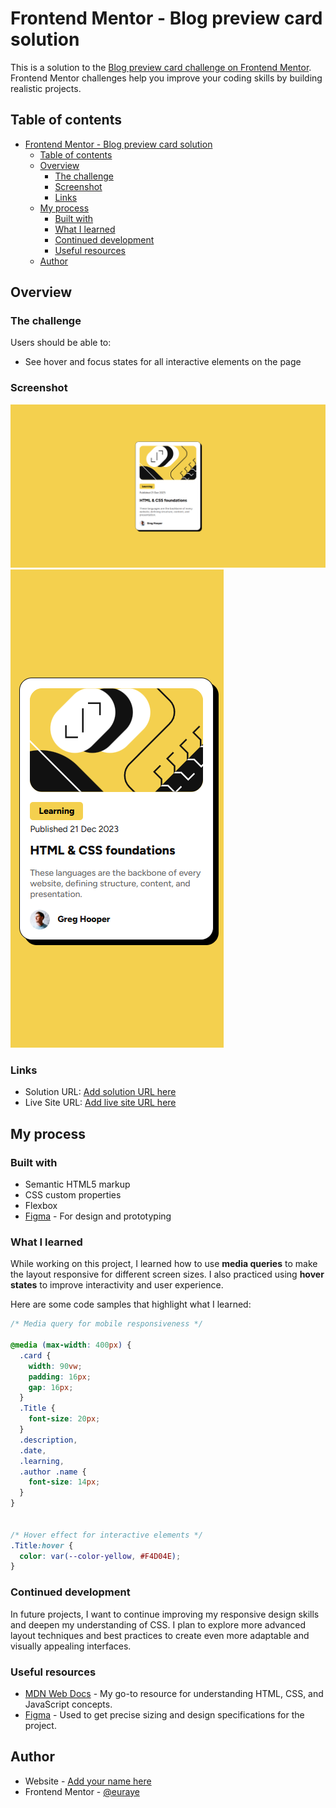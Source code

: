 # Frontend Mentor - Blog preview card solution

This is a solution to the [Blog preview card challenge on Frontend Mentor](https://www.frontendmentor.io/challenges/blog-preview-card-ckPaj01IcS). Frontend Mentor challenges help you improve your coding skills by building realistic projects. 

## Table of contents

- [Frontend Mentor - Blog preview card solution](#frontend-mentor---blog-preview-card-solution)
  - [Table of contents](#table-of-contents)
  - [Overview](#overview)
    - [The challenge](#the-challenge)
    - [Screenshot](#screenshot)
    - [Links](#links)
  - [My process](#my-process)
    - [Built with](#built-with)
    - [What I learned](#what-i-learned)
    - [Continued development](#continued-development)
    - [Useful resources](#useful-resources)
  - [Author](#author)


## Overview

### The challenge

Users should be able to:

- See hover and focus states for all interactive elements on the page

### Screenshot

![](/image-demo/Desktop%20Ver.png)
![](/image-demo/Mobile%20Ver.png)


### Links

- Solution URL: [Add solution URL here](https://your-solution-url.com)
- Live Site URL: [Add live site URL here](https://your-live-site-url.com)

## My process

### Built with

- Semantic HTML5 markup
- CSS custom properties
- Flexbox
- [Figma](https://www.figma.com/) - For design and prototyping

### What I learned

While working on this project, I learned how to use **media queries** to make the layout responsive for different screen sizes. I also practiced using **hover states** to improve interactivity and user experience.

Here are some code samples that highlight what I learned:

```css
/* Media query for mobile responsiveness */

@media (max-width: 400px) {
  .card {
    width: 90vw;
    padding: 16px;
    gap: 16px;
  }
  .Title {
    font-size: 20px;
  }
  .description,
  .date,
  .learning,
  .author .name {
    font-size: 14px;
  }
}


/* Hover effect for interactive elements */
.Title:hover {
  color: var(--color-yellow, #F4D04E);
}
```

### Continued development
In future projects, I want to continue improving my responsive design skills and deepen my understanding of CSS. I plan to explore more advanced layout techniques and best practices to create even more adaptable and visually appealing interfaces.

### Useful resources
- [MDN Web Docs](https://developer.mozilla.org/) - My go-to resource for understanding HTML, CSS, and JavaScript concepts.
- [Figma](https://www.figma.com/) - Used to get precise sizing and design specifications for the project.

## Author

- Website - [Add your name here](https://www.your-site.com)
- Frontend Mentor - [@euraye](https://www.frontendmentor.io/profile/euraye)


